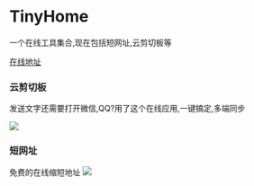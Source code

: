 # TinyHome
一个在线工具集合,现在包括短网址,云剪切板等

[在线地址](https://cliper.justsmile.cn/)



### 云剪切板

发送文字还需要打开微信,QQ?用了这个在线应用,一键搞定,多端同步

![](https://sunrandepanpan.oss-cn-hangzhou.aliyuncs.com/tc/截图录屏_选择区域_20201102220759.png)




### 短网址

免费的在线缩短地址
![](https://sunrandepanpan.oss-cn-hangzhou.aliyuncs.com/tc/截图录屏_选择区域_20201102220833.png)

